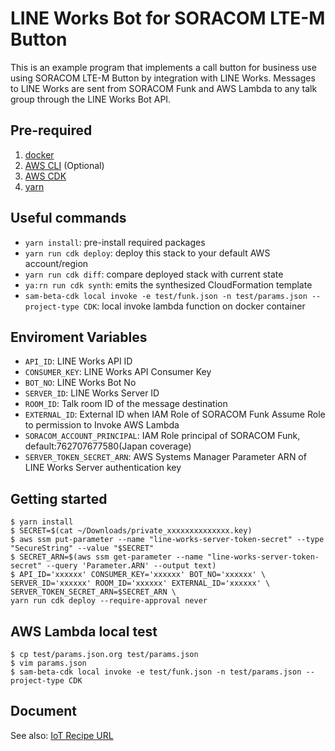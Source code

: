 # LINE Works Bot for SORACOM LTE-M Button

This is an example program that implements a call button for business use using SORACOM LTE-M Button by integration with LINE Works.
Messages to LINE Works are sent from SORACOM Funk and AWS Lambda to any talk group through the LINE Works Bot API.

## Pre-required
1. [docker](https://www.docker.com/)
2. [AWS CLI](https://docs.aws.amazon.com/ja_jp/cli/latest/userguide/cli-chap-welcome.html) (Optional)
3. [AWS CDK](https://aws.amazon.com/jp/cdk/)
4. [yarn](https://classic.yarnpkg.com/lang/en/)

## Useful commands

 * `yarn install`: pre-install required packages
 * `yarn run cdk deploy`: deploy this stack to your default AWS account/region
 * `yarn run cdk diff`: compare deployed stack with current state
 * `ya:rn run cdk synth`: emits the synthesized CloudFormation template
 * `sam-beta-cdk local invoke -e test/funk.json -n test/params.json --project-type CDK`: local invoke lambda function on docker container

 ## Enviroment Variables

* `API_ID`: LINE Works API ID
* `CONSUMER_KEY`: LINE Works API Consumer Key
* `BOT_NO`: LINE Works Bot No
* `SERVER_ID`: LINE Works Server ID
* `ROOM_ID`: Talk room ID of the message destination
* `EXTERNAL_ID`: External ID when IAM Role of SORACOM Funk Assume Role to permission to Invoke AWS Lambda
* `SORACOM_ACCOUNT_PRINCIPAL`: IAM Role principal of SORACOM Funk, default:762707677580(Japan coverage)
* `SERVER_TOKEN_SECRET_ARN`: AWS Systems Manager Parameter ARN of LINE Works Server authentication key

## Getting started

```console
$ yarn install
$ SECRET=$(cat ~/Downloads/private_xxxxxxxxxxxxxx.key)
$ aws ssm put-parameter --name "line-works-server-token-secret" --type "SecureString" --value "$SECRET"
$ SECRET_ARN=$(aws ssm get-parameter --name "line-works-server-token-secret" --query 'Parameter.ARN' --output text)
$ API_ID='xxxxxx' CONSUMER_KEY='xxxxxx' BOT_NO='xxxxxx' \
SERVER_ID='xxxxxx' ROOM_ID='xxxxxx' EXTERNAL_ID='xxxxxx' \
SERVER_TOKEN_SECRET_ARN=$SECRET_ARN \
yarn run cdk deploy --require-approval never
```

## AWS Lambda local test

```
$ cp test/params.json.org test/params.json
$ vim params.json
$ sam-beta-cdk local invoke -e test/funk.json -n test/params.json --project-type CDK
```

## Document
See also: [IoT Recipe URL](https://)